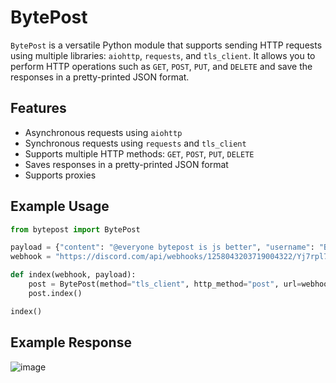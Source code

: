 # BytePost

`BytePost` is a versatile Python module that supports sending HTTP requests using multiple libraries: `aiohttp`, `requests`, and `tls_client`. It allows you to perform HTTP operations such as `GET`, `POST`, `PUT`, and `DELETE` and save the responses in a pretty-printed JSON format.

## Features

- Asynchronous requests using `aiohttp`
- Synchronous requests using `requests` and `tls_client`
- Supports multiple HTTP methods: `GET`, `POST`, `PUT`, `DELETE`
- Saves responses in a pretty-printed JSON format
- Supports proxies

## Example Usage
```py
from bytepost import BytePost

payload = {"content": "@everyone bytepost is js better", "username": "BytePost", "icon_url": "https://media.discordapp.net/attachments/1257622093692932127/1258043752031719505/image.png?ex=66869c0b&is=66854a8b&hm=49653b55428e352a5dae5962fb5fe37e6eeba26a9a8824ea3b758996ff817274&=&format=webp&quality=lossless&width=490&height=104"}
webhook = "https://discord.com/api/webhooks/1258043203719004322/Yj7rpl7-TaZsHT_7zwyhbn9vPFTs3hUWzuBMeayzLuk2iVVQQYM8NPdMK5XT9Tt-UJic"

def index(webhook, payload):
    post = BytePost(method="tls_client", http_method="post", url=webhook, payload=payload)
    post.index()

index()
```

## Example Response
![image](https://github.com/bytepulze/BytePost/assets/153377701/84905295-2ac7-4af0-ab6b-26926416e19b)
